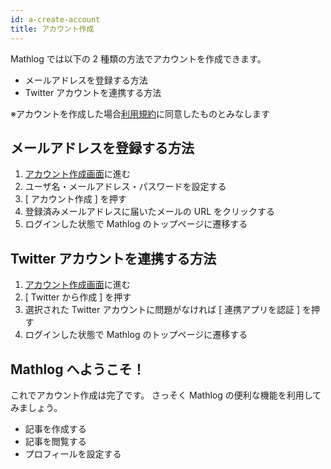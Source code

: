```yaml
---
id: a-create-account
title: アカウント作成
---
```


Mathlog では以下の 2 種類の方法でアカウントを作成できます。

- メールアドレスを登録する方法
- Twitter アカウントを連携する方法

※アカウントを作成した場合[利用規約](https://mathlog.info/terms)に同意したものとみなします

## メールアドレスを登録する方法

1. [アカウント作成画面](https://mathlog.info/users/sign_up)に進む
1. ユーザ名・メールアドレス・パスワードを設定する
1. [ アカウント作成 ] を押す
1. 登録済みメールアドレスに届いたメールの URL をクリックする
1. ログインした状態で Mathlog のトップページに遷移する

## Twitter アカウントを連携する方法

1. [アカウント作成画面](https://mathlog.info/users/sign_up)に進む
1. [ Twitter から作成 ] を押す
1. 選択された Twitter アカウントに問題がなければ [ 連携アプリを認証 ] を押す
1. ログインした状態で Mathlog のトップページに遷移する

## Mathlog へようこそ！

これでアカウント作成は完了です。
さっそく Mathlog の便利な機能を利用してみましょう。

- 記事を作成する
- 記事を閲覧する
- プロフィールを設定する
